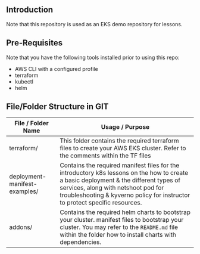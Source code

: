 ## Introduction

Note that this repository is used as an EKS demo repository for lessons.

## Pre-Requisites

Note that you have the following tools installed prior to using this repo:

- AWS CLI with a configured profile
- terraform
- kubectl
- helm

## File/Folder Structure in GIT

| File / Folder Name | Usage / Purpose |
| --- | --- |
| terraform/ | This folder contains the required terraform files to create your AWS EKS cluster. Refer to the comments within the TF files |
| deployment-manifest-examples/ | Contains the required manifest files for the introductory k8s lessons on the how to create a basic deployment & the different types of services, along with netshoot pod for troubleshooting & kyverno policy for instructor to protect specific resources. |
| addons/ | Contains the required helm charts to bootstrap your cluster. manifest files to bootstrap your cluster. You may refer to the ```README.md``` file within the folder how to install charts with dependencies. |
